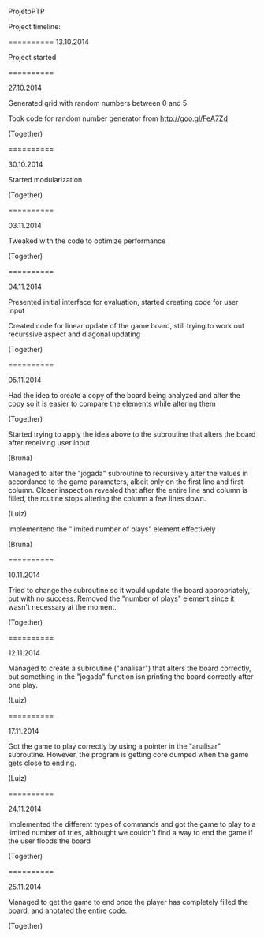 ProjetoPTP

Project timeline:

==========
13.10.2014

Project started

==========

27.10.2014

Generated grid with random numbers between 0 and 5

Took code for random number generator from http://goo.gl/FeA7Zd

(Together)

==========

30.10.2014

Started modularization

(Together)

==========

03.11.2014

Tweaked with the code to optimize performance

(Together)

==========

04.11.2014

Presented initial interface for evaluation, started creating code for user input

Created code for linear update of the game board, still trying to work out recurssive aspect and diagonal updating

(Together)

==========

05.11.2014

Had the idea to create a copy of the board being analyzed and alter the copy so it is easier to compare the elements while altering them

(Together)

Started trying to apply the idea above to the subroutine that alters the board after receiving user input

(Bruna)

Managed to alter the "jogada" subroutine to recursively alter the values in accordance to the game parameters, albeit only on the first line and first column. Closer inspection revealed that after the entire line and column is filled, the routine stops altering the column a few lines down.

(Luiz)

Implementend the "limited number of plays" element effectively

(Bruna)

==========

10.11.2014

Tried to change the subroutine so it would update the board appropriately, but with no success. Removed the "number of plays" element since it wasn't necessary at the moment.

(Together)

==========

12.11.2014

Managed to create a subroutine ("analisar") that alters the board correctly, but something in the "jogada" function isn printing the board correctly after one play.

(Luiz)

==========

17.11.2014

Got the game to play correctly by using a pointer in the "analisar" subroutine. However, the program is getting core dumped when the game gets close to ending.

(Luiz)

==========

24.11.2014

Implemented the different types of commands and got the game to play to a limited number of tries, althought we couldn't find a way to end the game if the user floods the board

(Together)

==========

25.11.2014

Managed to get the game to end once the player has completely filled the board, and anotated the entire code.

(Together)
